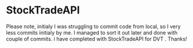 # StockTradeAPI
Please note, initialy I was struggling to commit code from local, so I very less commits initialy by me. I managed to sort it out later and done with couple of commits. i have completed with StockTradeAPI for DVT . Thanks!
